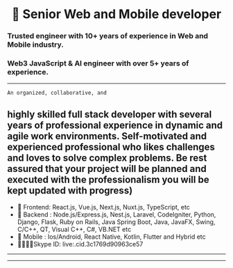 

<h1 align="center">👋 Senior Web and Mobile developer</h1>
   
   ### Trusted engineer with 10+ years of experience in Web and Mobile industry.
   ### Web3 JavaScript & AI engineer with over 5+ years of experience. 
   ---
    An organized, collaborative, and
highly skilled full stack developer
with several years of professional
experience in dynamic and agile
work environments.
Self-motivated and experienced
professional who likes challenges
and loves to solve complex
problems.
Be rest assured that your project
will be planned and executed with
the professionalism you will be
kept updated with progress)
---

- 🔭 Frontend: React.js, Vue.js, Next.js, Nuxt.js, TypeScript,  etc
- 🌱 Backend :  Node.js/Express.js, Nest.js, Laravel, CodeIgniter, Python, Django, Flask, Ruby on Rails, Java Spring Boot, Java,
JavaFX, Swing, C/C++, QT, Visual C++, C#, VB.NET etc
- 👯 Mobile : Ios/Android, React Native, Kotlin, Flutter and Hybrid etc
- 👨‍👩‍👧‍👦Skype ID: live:.cid.3c1769d90963ce57


---


---
